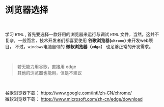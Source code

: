 # 浏览器选择

<br/>

学习 `HTML` , 首先要选择一款好用的浏览器来运行与调试 `HTML` 文件，当然，这并不复杂，一般而言，技术开发者们都喜爱使用 **谷歌浏览器(`chrome`)** 来开发web项目， 不过，`windows`电脑自带的 **微软浏览器（`edge`）** 也足够正常的开发需求。  

<br/>

> 若无能力用谷歌，直接用 edge   
> 其他的浏览器也能用，但是不建议  

<br/>

<i class="iconfont icon-chrome-black"></i> 谷歌浏览器下载： https://www.google.com/intl/zh-CN/chrome/  
<i class="iconfont icon-edge-black"></i> 微软浏览器下载： https://www.microsoft.com/zh-cn/edge/download  



